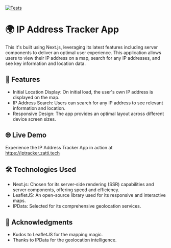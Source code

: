 [![Tests](https://github.com/alexandre-zatti/ip-adress-tracker/actions/workflows/tests.yaml/badge.svg?branch=main)](https://github.com/alexandre-zatti/ip-adress-tracker/actions/workflows/tests.yaml)

# 🌍 IP Address Tracker App

This it's built using Next.js, leveraging its latest features including server components to deliver an optimal user experience. This application allows users to view their IP address on a map, search for any IP addresses, and see key information and location data.

## 🌟 Features

 - Initial Location Display: On initial load, the user's own IP address is displayed on the map.
 - IP Address Search: Users can search for any IP address to see relevant information and location.
 - Responsive Design: The app provides an optimal layout across different device screen sizes.

## 🌐 Live Demo

Experience the IP Address Tracker App in action at https://iptracker.zatti.tech

## 🛠 Technologies Used

 - Next.js: Chosen for its server-side rendering (SSR) capabilities and server components, offering speed and efficiency.
 - LeafletJS: An open-source library used for its responsive and interactive maps.
 - IPData: Selected for its comprehensive geolocation services.

## 💖 Acknowledgments

 - Kudos to LeafletJS for the mapping magic.
 - Thanks to IPData for the geolocation intelligence.
